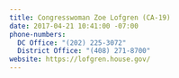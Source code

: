 ```yaml
---
title: Congresswoman Zoe Lofgren (CA-19)
date: 2017-04-21 10:41:00 -07:00
phone-numbers:
  DC Office: "(202) 225-3072"
  District Office: "(408) 271-8700"
website: https://lofgren.house.gov/
---
```


